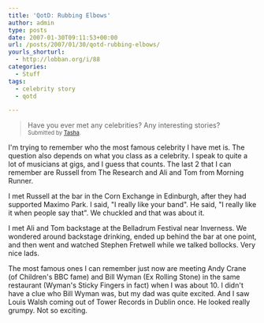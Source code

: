 ```yaml
---
title: 'QotD: Rubbing Elbows'
author: admin
type: posts
date: 2007-01-30T09:11:53+00:00
url: /posts/2007/01/30/qotd-rubbing-elbows/
yourls_shorturl:
  - http://lobban.org/i/88
categories:
  - Stuff
tags:
  - celebrity story
  - qotd

---
```

> Have you ever met any celebrities? Any interesting stories?  
> <span style="font-size: 0.8em">Submitted by <a class="enclosure-inline-user" href="http://tashab.vox.com/">Tasha</a>.</span>

I'm trying to remember who the most famous celebrity I have met is. The question also depends on what you class as a celebrity. I speak to quite a lot of musicians at gigs, and I guess that counts. The last 2 that I can remember are Russell from The Research and Ali and Tom from Morning Runner. 

I met Russell at the bar in the Corn Exchange in Edinburgh, after they had supported Maximo Park. I said, "I really like your band". He said, "I really like it when people say that". We chuckled and that was about it.

I met Ali and Tom backstage at the Belladrum Festival near Inverness. We wondered around backstage drinking, ended up behind the bar at one point, and then went and watched Stephen Fretwell while we talked bollocks. Very nice lads.

The most famous ones I can remember just now are meeting Andy Crane (of Children's BBC fame) and Bill Wyman (Ex Rolling Stone) in the same restaurant (Wyman's Sticky Fingers in fact) when I was about 10. I didn't have a clue who Bill Wyman was, but my dad was quite excited. And I saw Louis Walsh coming out of Tower Records in Dublin once. He looked really grumpy. Not so exciting.